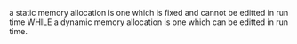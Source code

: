 a static memory allocation is one which is fixed and cannot be editted in run time WHILE a dynamic memory allocation is one which can be editted in run time.
